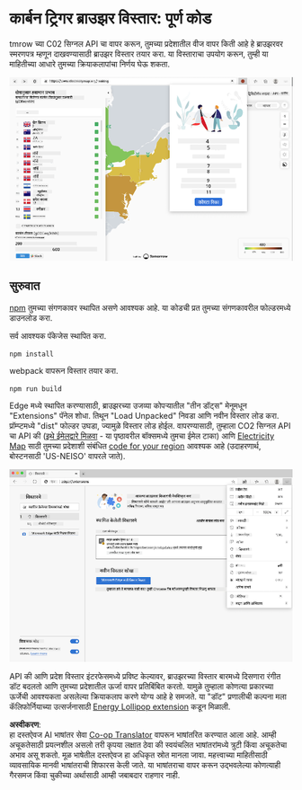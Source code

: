 <!--
CO_OP_TRANSLATOR_METADATA:
{
  "original_hash": "3f5e6821e0febccfc5d05e7c944d9e3d",
  "translation_date": "2025-08-26T00:01:22+00:00",
  "source_file": "5-browser-extension/solution/translation/README.ja.md",
  "language_code": "mr"
}
-->
# कार्बन ट्रिगर ब्राउझर विस्तार: पूर्ण कोड

tmrow च्या C02 सिग्नल API चा वापर करून, तुमच्या प्रदेशातील वीज वापर किती आहे हे ब्राउझरवर स्मरणपत्र म्हणून दाखवण्यासाठी ब्राउझर विस्तार तयार करा. या विस्ताराचा उपयोग करून, तुम्ही या माहितीच्या आधारे तुमच्या क्रियाकलापांचा निर्णय घेऊ शकता.

![extension screenshot](../../../../../translated_images/extension-screenshot.0e7f5bfa110e92e3875e1bc9405edd45a3d2e02963e48900adb91926a62a5807.mr.png)

## सुरुवात

[npm](https://npmjs.com) तुमच्या संगणकावर स्थापित असणे आवश्यक आहे. या कोडची प्रत तुमच्या संगणकावरील फोल्डरमध्ये डाउनलोड करा.

सर्व आवश्यक पॅकेजेस स्थापित करा.

```
npm install
```

webpack वापरून विस्तार तयार करा.

```
npm run build
```

Edge मध्ये स्थापित करण्यासाठी, ब्राउझरच्या उजव्या कोपऱ्यातील "तीन डॉट्स" मेनूमधून "Extensions" पॅनेल शोधा. तिथून "Load Unpacked" निवडा आणि नवीन विस्तार लोड करा. प्रॉम्प्टमध्ये "dist" फोल्डर उघडा, ज्यामुळे विस्तार लोड होईल. वापरण्यासाठी, तुम्हाला CO2 सिग्नल API चा API की ([इथे ईमेलद्वारे मिळवा](https://www.co2signal.com/) - या पृष्ठावरील बॉक्समध्ये तुमचा ईमेल टाका) आणि [Electricity Map](https://www.electricitymap.org/map) साठी तुमच्या प्रदेशाशी संबंधित [code for your region](http://api.electricitymap.org/v3/zones) आवश्यक आहे (उदाहरणार्थ, बोस्टनसाठी 'US-NEISO' वापरले जाते).

![installing](../../../../../translated_images/install-on-edge.78634f02842c48283726c531998679a6f03a45556b2ee99d8ff231fe41446324.mr.png)

API की आणि प्रदेश विस्तार इंटरफेसमध्ये प्रविष्ट केल्यावर, ब्राउझरच्या विस्तार बारमध्ये दिसणारा रंगीत डॉट बदलतो आणि तुमच्या प्रदेशातील ऊर्जा वापर प्रतिबिंबित करतो. यामुळे तुम्हाला कोणत्या प्रकारच्या ऊर्जेची आवश्यकता असलेल्या क्रियाकलाप करणे योग्य आहे हे समजते. या "डॉट" प्रणालीची कल्पना मला कॅलिफोर्नियाच्या उत्सर्जनासाठी [Energy Lollipop extension](https://energylollipop.com/) कडून मिळाली.

**अस्वीकरण**:  
हा दस्तऐवज AI भाषांतर सेवा [Co-op Translator](https://github.com/Azure/co-op-translator) वापरून भाषांतरित करण्यात आला आहे. आम्ही अचूकतेसाठी प्रयत्नशील असलो तरी कृपया लक्षात ठेवा की स्वयंचलित भाषांतरांमध्ये त्रुटी किंवा अचूकतेचा अभाव असू शकतो. मूळ भाषेतील दस्तऐवज हा अधिकृत स्रोत मानला जावा. महत्त्वाच्या माहितीसाठी व्यावसायिक मानवी भाषांतराची शिफारस केली जाते. या भाषांतराचा वापर करून उद्भवलेल्या कोणत्याही गैरसमज किंवा चुकीच्या अर्थासाठी आम्ही जबाबदार राहणार नाही.